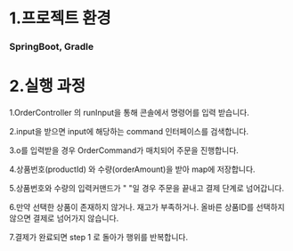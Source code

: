 # 1.프로젝트 환경

### SpringBoot, Gradle

# 2.실행 과정

1.OrderController 의 runInput을 통해 콘솔에서 명령어를 입력 받습니다.

2.input을 받으면 input에 해당하는 command 인터페이스를 검색합니다.

3.o를 입력받을 경우 OrderCommand가 매치되어 주문을 진행합니다.

4.상품번호(productId) 와 수량(orderAmount)을 받아 map에 저장합니다.

5.상품번호와 수량의 입력커맨드가 " "일 경우 주문을 끝내고 결제 단계로 넘어갑니다.

6.만약 선택한 상품이 존재하지 않거나. 재고가 부족하거나. 올바른 상품ID를 선택하지 않으면 결제로 넘어가지 않습니다.

7.결제가 완료되면 step 1 로 돌아가 행위를 반복합니다.
